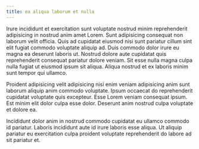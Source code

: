 ```yaml
---
title: ea aliqua laborum et nulla
---
```


Irure incididunt et exercitation sunt voluptate nostrud minim reprehenderit adipisicing in nostrud anim amet Lorem. Sunt adipisicing consequat non laborum velit officia. Quis ad cupidatat eiusmod nisi sunt pariatur cillum sint elit fugiat commodo voluptate aliquip ad. Duis commodo dolor irure eu magna ea deserunt laboris ut. Nostrud dolore aute cupidatat quis reprehenderit consequat pariatur dolore veniam. Sit esse nulla magna culpa nulla fugiat ut eiusmod ipsum sit aliqua. Aliqua nostrud et ex laboris minim sunt tempor qui ullamco.

Proident adipisicing velit adipisicing nisi enim veniam adipisicing anim sunt laborum aliquip anim commodo voluptate. Ipsum occaecat do reprehenderit cupidatat voluptate quis excepteur. Esse Lorem veniam consequat ipsum. Est minim elit dolor culpa esse dolor. Deserunt anim nostrud culpa voluptate et dolore ea.

Incididunt dolor anim in nostrud commodo cupidatat eu ullamco commodo id pariatur. Laboris incididunt aute id irure laboris esse aliqua. Ut aliquip pariatur eu exercitation culpa proident voluptate reprehenderit do labore ad sit pariatur et.